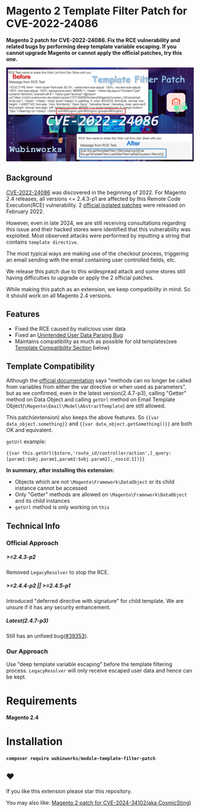 # Magento 2 Template Filter Patch for CVE-2022-24086

**Magento 2 patch for CVE-2022-24086. Fix the RCE vulnerability and related bugs by performing deep template variable escaping. If you cannot upgrade Magento or cannot apply the official patches, try this one.**

<a href="https://www.wubinworks.com/template-filter-patch.html" target="_blank"><img src="https://raw.githubusercontent.com/wubinworks/home/master/images/Wubinworks/TemplateFilterPatch/template-filter-patch.jpg" alt="Wubinworks CVE-2022-24086 Patch" title="Wubinworks CVE-2022-24086 Patch"/></a>

## Background

[CVE-2022-24086](https://nvd.nist.gov/vuln/detail/cve-2022-24086) was discovered in the beginning of 2022. For Magento 2.4 releases, all versions <= 2.4.3-p1 are affected by this Remote Code Execution(RCE) vulnerability. 2 [official isolated patches](https://helpx.adobe.com/security/products/magento/apsb22-12.html) were released on February 2022.

However, even in late 2024, we are still receiving consultations regarding this issue and their hacked stores were identified that this vulnerability was exploited. Most observed attacks were performed by inputting a string that contains `template directive`.

The most typical ways are making use of the checkout process, triggering an email sending with the email containing user controlled fields, etc.

We release this patch due to this widespread attack and some stores still having difficulties to upgrade or apply the 2 official patches.

While making this patch as an extension, we keep compatibility in mind. So it should work on all Magento 2.4 versions.

## Features

 - Fixed the RCE caused by malicious user data
 - Fixed an [Unintended User Data Parsing Bug](https://github.com/magento/magento2/issues/39353)
 - Maintains compatibility as much as possible for old templates(see [Template Compatibility Section](#template-compatibility) below)

## Template Compatibility

Although the [official documentation](https://web.archive.org/web/20220710211400/https://developer.adobe.com/commerce/frontend-core/guide/templates/email-migration/) says "methods can no longer be called from variables from either the var directive or when used as parameters", but  as we confirmed, even in the latest version(2.4.7-p3), calling "Getter" method on Data Object and calling `getUrl` method on Email Template Object(`\Magento\Email\Model\AbstractTemplate`) are still allowed.

This patch(extension) also keeps the above features. So `{{var data_object.something}}` and `{{var data_object.getSomething()}}` are both OK and equivalent.

`getUrl` example:
```
{{var this.getUrl($store,'route_id/controller/action',[_query:[param1:$obj.param1,param2:$obj.param2],_nosid:1])}}
```

**In summary, after installing this extension:**
 - Objects which are not `\Magento\Framework\DataObject` or its child instance cannot be accessed
 - Only "Getter" methods are allowed on `\Magento\Framework\DataObject` and its child instances
 - `getUrl` method is only working on `this`


## Technical Info

### Official Approach

##### >=2.4.3-p2
Removed `LegacyResolver` to stop the RCE.
##### >=2.4.4-p2 || >=2.4.5-p1
Introduced "deferred directive with signature" for child template. We are unsure if it has any security enhancement.
##### Latest(2.4.7-p3)
Still has an unfixed bug([#39353](https://github.com/magento/magento2/issues/39353)).

### Our Approach
Use "deep template variable escaping" before the template filtering process. `LegacyResolver` will only receive escaped user data and hence can be kept.

# Requirements

**Magento 2.4**

# Installation

**`composer require wubinworks/module-template-filter-patch`**

## ♥
If you like this extension please star this repository.

You may also like: [Magento 2 patch for CVE-2024-34102(aka CosmicSting)](https://github.com/wubinworks/magento2-cosmic-sting-patch)
